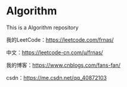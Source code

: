 # Algorithm
This is a Algorithm repository

我的LeetCode：https://leetcode.com/frnas/

中文：https://leetcode-cn.com/u/frnas/

我的博客：https://www.cnblogs.com/fans-fan/

csdn：https://me.csdn.net/qq_40872103